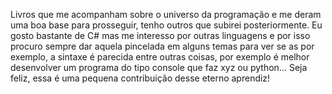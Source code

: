 Livros que me acompanham sobre o universo da programação e me deram uma boa base para prosseguir, tenho outros que subirei posteriormente. 
Eu gosto bastante de C# mas me interesso por outras linguagens e por isso procuro sempre dar aquela pincelada em alguns temas para ver se as por exemplo, a sintaxe é parecida entre outras coisas, por exemplo é melhor desenvolver um programa do tipo console que faz xyz ou python...
Seja feliz, essa é uma pequena contribuição desse eterno aprendiz!
